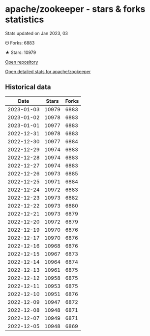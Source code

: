 # apache/zookeeper - stars & forks statistics

Stats updated on Jan 2023, 03

☋ Forks: 6883

★ Stars: 10979

[Open repository](https://github.com/apache/zookeeper)

[Open detailed stats for apache/zookeeper](https://reviewgithub.com/rep/apache/zookeeper)

## Historical data
| Date | Stars | Forks |
|------|-------|-------|
| 2023-01-03 | 10979 | 6883 | 
| 2023-01-02 | 10978 | 6883 | 
| 2023-01-01 | 10977 | 6883 | 
| 2022-12-31 | 10978 | 6883 | 
| 2022-12-30 | 10977 | 6884 | 
| 2022-12-29 | 10974 | 6883 | 
| 2022-12-28 | 10974 | 6883 | 
| 2022-12-27 | 10974 | 6883 | 
| 2022-12-26 | 10973 | 6885 | 
| 2022-12-25 | 10971 | 6884 | 
| 2022-12-24 | 10972 | 6883 | 
| 2022-12-23 | 10973 | 6882 | 
| 2022-12-22 | 10973 | 6880 | 
| 2022-12-21 | 10973 | 6879 | 
| 2022-12-20 | 10972 | 6879 | 
| 2022-12-19 | 10970 | 6876 | 
| 2022-12-17 | 10970 | 6876 | 
| 2022-12-16 | 10968 | 6876 | 
| 2022-12-15 | 10967 | 6873 | 
| 2022-12-14 | 10964 | 6874 | 
| 2022-12-13 | 10961 | 6875 | 
| 2022-12-12 | 10958 | 6875 | 
| 2022-12-11 | 10953 | 6875 | 
| 2022-12-10 | 10951 | 6876 | 
| 2022-12-09 | 10947 | 6872 | 
| 2022-12-08 | 10948 | 6871 | 
| 2022-12-07 | 10949 | 6871 | 
| 2022-12-05 | 10948 | 6869 | 

